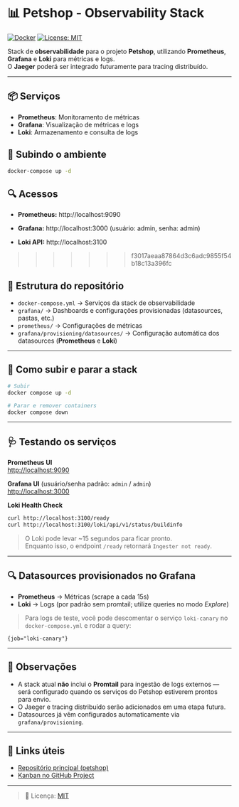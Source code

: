 # 📊 Petshop - Observability Stack

[![Docker](https://img.shields.io/badge/Docker-Compose-blue)]()
[![License: MIT](https://img.shields.io/badge/License-MIT-yellow.svg)]()


Stack de **observabilidade** para o projeto **Petshop**, utilizando **Prometheus**, **Grafana** e **Loki** para métricas e logs.  
O **Jaeger** poderá ser integrado futuramente para tracing distribuído.

---

## 📦 Serviços

- **Prometheus**: Monitoramento de métricas
- **Grafana**: Visualização de métricas e logs
- **Loki**: Armazenamento e consulta de logs

## 🚀 Subindo o ambiente

```bash
docker-compose up -d
```

## 🔍 Acessos
- **Prometheus:** http://localhost:9090

- **Grafana:** http://localhost:3000 (usuário: admin, senha: admin)

- **Loki API:** http://localhost:3100
>>>>>>> f3017aeaa87864d3c6adc9855f54b18c13a396fc

## 📂 Estrutura do repositório
- `docker-compose.yml` → Serviços da stack de observabilidade
- `grafana/` → Dashboards e configurações provisionadas (datasources, pastas, etc.)
- `prometheus/` → Configurações de métricas
- `grafana/provisioning/datasources/` → Configuração automática dos datasources (**Prometheus** e **Loki**)

---

## 🚀 Como subir e parar a stack

```bash
# Subir
docker compose up -d

# Parar e remover containers
docker compose down
```

---

## 🩺 Testando os serviços

**Prometheus UI**  
[http://localhost:9090](http://localhost:9090)

**Grafana UI** (usuário/senha padrão: `admin` / `admin`)  
[http://localhost:3000](http://localhost:3000)

**Loki Health Check**
```bash
curl http://localhost:3100/ready
curl http://localhost:3100/loki/api/v1/status/buildinfo
```

> O Loki pode levar ~15 segundos para ficar pronto.  
> Enquanto isso, o endpoint `/ready` retornará `Ingester not ready`.

---

## 🔍 Datasources provisionados no Grafana

- **Prometheus** → Métricas (scrape a cada 15s)
- **Loki** → Logs (por padrão sem promtail; utilize queries no modo *Explore*)

> Para logs de teste, você pode descomentar o serviço `loki-canary` no `docker-compose.yml` e rodar a query:
```
{job="loki-canary"}
```

---

## 📌 Observações
- A stack atual **não** inclui o **Promtail** para ingestão de logs externos — será configurado quando os serviços do Petshop estiverem prontos para envio.
- O Jaeger e tracing distribuído serão adicionados em uma etapa futura.
- Datasources já vêm configurados automaticamente via `grafana/provisioning`.

---

## 🔗 Links úteis
- [Repositório principal (petshop)](https://github.com/hahnmiranda-petshop/petshop)
- [Kanban no GitHub Project](https://github.com/orgs/hahnmiranda-petshop/projects/1)

---

> 📜 Licença: [MIT](LICENSE)

